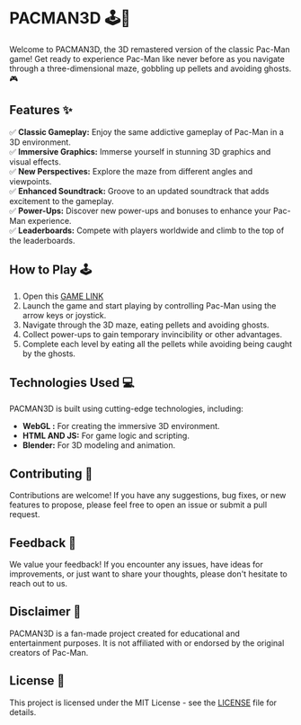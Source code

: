 # PACMAN3D 🕹️👻

Welcome to PACMAN3D, the 3D remastered version of the classic Pac-Man game! Get ready to experience Pac-Man like never before as you navigate through a three-dimensional maze, gobbling up pellets and avoiding ghosts. 🎮

## Features ✨

✅ **Classic Gameplay:** Enjoy the same addictive gameplay of Pac-Man in a 3D environment.  
✅ **Immersive Graphics:** Immerse yourself in stunning 3D graphics and visual effects.  
✅ **New Perspectives:** Explore the maze from different angles and viewpoints.  
✅ **Enhanced Soundtrack:** Groove to an updated soundtrack that adds excitement to the gameplay.  
✅ **Power-Ups:** Discover new power-ups and bonuses to enhance your Pac-Man experience.  
✅ **Leaderboards:** Compete with players worldwide and climb to the top of the leaderboards.

## How to Play 🕹️

1. Open this [GAME LINK](https://rishab-creator.github.io/Pacman3D/)
2. Launch the game and start playing by controlling Pac-Man using the arrow keys or joystick.
3. Navigate through the 3D maze, eating pellets and avoiding ghosts.
4. Collect power-ups to gain temporary invincibility or other advantages.
5. Complete each level by eating all the pellets while avoiding being caught by the ghosts.

## Technologies Used 💻

PACMAN3D is built using cutting-edge technologies, including:

- **WebGL :** For creating the immersive 3D environment.
- **HTML AND JS:** For game logic and scripting.
- **Blender:** For 3D modeling and animation.

## Contributing 🤝

Contributions are welcome! If you have any suggestions, bug fixes, or new features to propose, please feel free to open an issue or submit a pull request.

## Feedback 📝

We value your feedback! If you encounter any issues, have ideas for improvements, or just want to share your thoughts, please don't hesitate to reach out to us.

## Disclaimer 📣

PACMAN3D is a fan-made project created for educational and entertainment purposes. It is not affiliated with or endorsed by the original creators of Pac-Man.

## License 📄

This project is licensed under the MIT License - see the [LICENSE](LICENSE) file for details.

